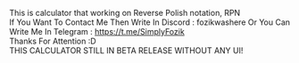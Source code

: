 This is calculator that working on Reverse Polish notation, RPN                                                                    
If You Want To Contact Me Then Write In Discord : fozikwashere
Or You Can Write Me In Telegram : https://t.me/SimplyFozik                                                                                                                          
Thanks For Attention :D                                                                                                                                                                                    
THIS CALCULATOR STILL IN BETA RELEASE WITHOUT ANY UI!
